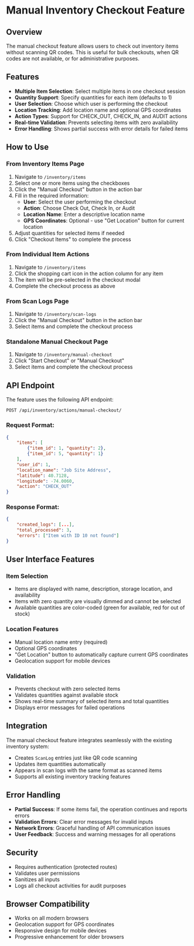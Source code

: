 # Manual Inventory Checkout Feature

## Overview

The manual checkout feature allows users to check out inventory items without scanning QR codes. This is useful for bulk checkouts, when QR codes are not available, or for administrative purposes.

## Features

- **Multiple Item Selection**: Select multiple items in one checkout session
- **Quantity Support**: Specify quantities for each item (defaults to 1)
- **User Selection**: Choose which user is performing the checkout
- **Location Tracking**: Add location name and optional GPS coordinates
- **Action Types**: Support for CHECK_OUT, CHECK_IN, and AUDIT actions
- **Real-time Validation**: Prevents selecting items with zero availability
- **Error Handling**: Shows partial success with error details for failed items

## How to Use

### From Inventory Items Page

1. Navigate to `/inventory/items`
2. Select one or more items using the checkboxes
3. Click the "Manual Checkout" button in the action bar
4. Fill in the required information:
   - **User**: Select the user performing the checkout
   - **Action**: Choose Check Out, Check In, or Audit
   - **Location Name**: Enter a descriptive location name
   - **GPS Coordinates**: Optional - use "Get Location" button for current location
5. Adjust quantities for selected items if needed
6. Click "Checkout Items" to complete the process

### From Individual Item Actions

1. Navigate to `/inventory/items`
2. Click the shopping cart icon in the action column for any item
3. The item will be pre-selected in the checkout modal
4. Complete the checkout process as above

### From Scan Logs Page

1. Navigate to `/inventory/scan-logs`
2. Click the "Manual Checkout" button in the action bar
3. Select items and complete the checkout process

### Standalone Manual Checkout Page

1. Navigate to `/inventory/manual-checkout`
2. Click "Start Checkout" or "Manual Checkout"
3. Select items and complete the checkout process

## API Endpoint

The feature uses the following API endpoint:

```
POST /api/inventory/actions/manual-checkout/
```

### Request Format:
```json
{
    "items": [
        {"item_id": 1, "quantity": 2},
        {"item_id": 5, "quantity": 1}
    ],
    "user_id": 1,
    "location_name": "Job Site Address",
    "latitude": 40.7128,
    "longitude": -74.0060,
    "action": "CHECK_OUT"
}
```

### Response Format:
```json
{
    "created_logs": [...],
    "total_processed": 3,
    "errors": ["Item with ID 10 not found"]
}
```

## User Interface Features

### Item Selection
- Items are displayed with name, description, storage location, and availability
- Items with zero quantity are visually dimmed and cannot be selected
- Available quantities are color-coded (green for available, red for out of stock)

### Location Features
- Manual location name entry (required)
- Optional GPS coordinates
- "Get Location" button to automatically capture current GPS coordinates
- Geolocation support for mobile devices

### Validation
- Prevents checkout with zero selected items
- Validates quantities against available stock
- Shows real-time summary of selected items and total quantities
- Displays error messages for failed operations

## Integration

The manual checkout feature integrates seamlessly with the existing inventory system:

- Creates `ScanLog` entries just like QR code scanning
- Updates item quantities automatically
- Appears in scan logs with the same format as scanned items
- Supports all existing inventory tracking features

## Error Handling

- **Partial Success**: If some items fail, the operation continues and reports errors
- **Validation Errors**: Clear error messages for invalid inputs
- **Network Errors**: Graceful handling of API communication issues
- **User Feedback**: Success and warning messages for all operations

## Security

- Requires authentication (protected routes)
- Validates user permissions
- Sanitizes all inputs
- Logs all checkout activities for audit purposes

## Browser Compatibility

- Works on all modern browsers
- Geolocation support for GPS coordinates
- Responsive design for mobile devices
- Progressive enhancement for older browsers 
